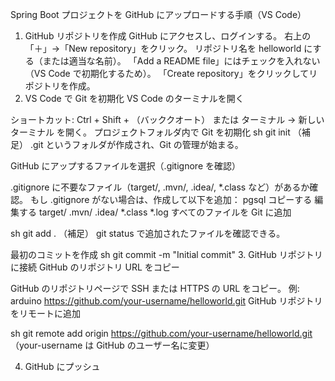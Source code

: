 Spring Boot プロジェクトを GitHub にアップロードする手順（VS Code）
1. GitHub リポジトリを作成
GitHub にアクセスし、ログインする。
右上の「＋」→「New repository」をクリック。
リポジトリ名を helloworld にする（または適当な名前）。
「Add a README file」にはチェックを入れない（VS Code で初期化するため）。
「Create repository」をクリックしてリポジトリを作成。
2. VS Code で Git を初期化
VS Code のターミナルを開く

ショートカット: Ctrl + Shift + （バッククオート）
または ターミナル → 新しいターミナル を開く。
プロジェクトフォルダ内で Git を初期化
sh
git init
（補足） .git というフォルダが作成され、Git の管理が始まる。

GitHub にアップするファイルを選択（.gitignore を確認）

.gitignore に不要なファイル（target/, .mvn/, .idea/, *.class など）があるか確認。
もし .gitignore がない場合は、作成して以下を追加：
pgsql
コピーする
編集する
target/
.mvn/
.idea/
*.class
*.log
すべてのファイルを Git に追加

sh
git add .
（補足） git status で追加されたファイルを確認できる。

最初のコミットを作成
sh
git commit -m "Initial commit"
3. GitHub リポジトリに接続
GitHub のリポジトリ URL をコピー

GitHub のリポジトリページで SSH または HTTPS の URL をコピー。 例:
arduino
https://github.com/your-username/helloworld.git
GitHub リポジトリをリモートに追加

sh
git remote add origin https://github.com/your-username/helloworld.git
（your-username は GitHub のユーザー名に変更）


4. GitHub にプッシュ
